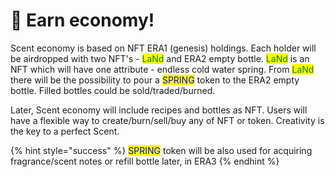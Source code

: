 # 🐼 Earn economy!

Scent economy is based on NFT ERA1 (genesis) holdings. Each holder will be airdropped with two NFT's - <mark style="color:green;">LaNd</mark>  and ERA2 empty bottle. <mark style="color:green;">LaNd</mark> is an NFT which will have one attribute - endless cold water spring. From <mark style="color:green;">LaNd</mark> there will be the possibility to pour a <mark style="color:blue;">SPRING</mark> token to the ERA2 empty bottle. Filled bottles could be sold/traded/burned.&#x20;

Later, Scent economy will include recipes and bottles as NFT. Users will have a flexible way to create/burn/sell/buy any of NFT or token. Creativity is the key to a perfect Scent.&#x20;

{% hint style="success" %}
<mark style="color:blue;">SPRING</mark> token will be also used for acquiring fragrance/scent notes or refill bottle later, in ERA3
{% endhint %}
